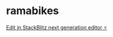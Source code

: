 # ramabikes

[Edit in StackBlitz next generation editor ⚡️](https://stackblitz.com/~/github.com/kevan1/ramabikes)